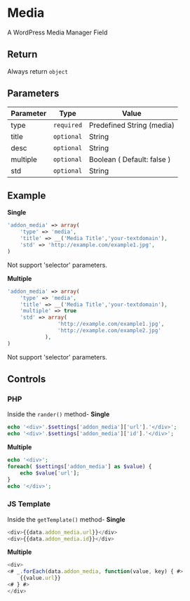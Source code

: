 # Media
A WordPress Media Manager Field

## Return
Always return `object`

## Parameters
Parameter | Type | Value
--- | --- | ---
type | `required` | Predefined String (media)
title | `optional` | String
desc | `optional` | String
multiple | `optional` | Boolean ( Default: false )
std | `optional` | String

## Example
**Single**
```php
'addon_media' => array(
    'type' => 'media',
    'title' => __('Media Title','your-textdomain'),
    'std' => 'http://example.com/example1.jpg', 
)
```
Not support 'selector' parameters.

**Multiple**
```php
'addon_media' => array(
    'type' => 'media',
    'title' => __('Media Title','your-textdomain'),
    'multiple' => true
    'std' => array(
                'http://example.com/example1.jpg',
                'http://example.com/example2.jpg'
            ),
)
```
Not support 'selector' parameters.


## Controls
### PHP
Inside the `rander()` method-
**Single**
```php
echo '<div>'.$settings['addon_media']['url'].'</div>';
echo '<div>'.$settings['addon_media']['id'].'</div>';
```
**Multiple**
```php
echo '<div>';
foreach( $settings['addon_media'] as $value) {
    echo $value['url'];
}
echo '</div>';
```

### JS Template
Inside the `getTemplate()` method-
**Single**
```js
<div>{{data.addon_media.url}}</div>
<div>{{data.addon_media.id}}</div>
```
**Multiple**
```js
<div>
<# _.forEach(data.addon_media, function(value, key) { #>
    {{value.url}}
<# } #>
</div>
```
